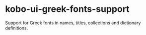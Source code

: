 # kobo-ui-greek-fonts-support
Support for Greek fonts in names, titles, collections and dictionary definitions.
